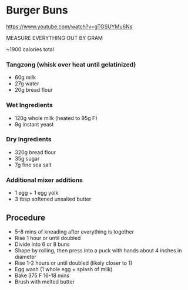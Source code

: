 # Burger Buns

https://www.youtube.com/watch?v=gTGSUYMu6Ns

MEASURE EVERYTHING OUT BY GRAM

~1900 calories total

### Tangzong (whisk over heat until gelatinized)
* 60g milk
* 27g water
* 20g bread flour

### Wet Ingredients
* 120g whole milk (heated to 95g F)
* 9g instant yeast

### Dry Ingredients
* 320g bread flour
* 35g sugar
* 7g fine sea salt

### Additional mixer additions
* 1 egg + 1 egg yolk
* 3 tbsp softened unsalted butter

## Procedure
- 5-8 mins of kneading after everything is together
- Rise 1 hour or until doubled
- Divide into 6 or 8 buns
- Shape by rolling, then press into a puck with hands about 4 inches in diameter
- Rise 1-2 hours or until doubled (likely closer to 1)
- Egg wash (1 whole egg + splash of milk)
- Bake 375 F 16-18 mins
- Brush with melted butter
